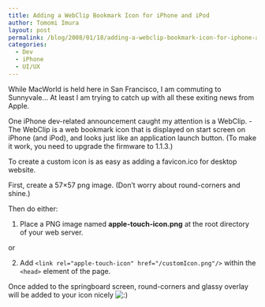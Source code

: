 ```yaml
---
title: Adding a WebClip Bookmark Icon for iPhone and iPod
author: Tomomi Imura
layout: post
permalink: /blog/2008/01/18/adding-a-webclip-bookmark-icon-for-iphone-and-ipod/
categories:
  - Dev
  - iPhone
  - UI/UX
---
```

 
While MacWorld is held here in San Francisco, I am commuting to Sunnyvale&#8230; At least I am trying to catch up with all these exiting news from Apple. 

One iPhone dev-related announcement caught my attention is a WebClip. -The WebClip is a web bookmark icon that is displayed on start screen on iPhone (and iPod), and looks just like an application launch button. (To make it work, you need to upgrade the firmware to 1.1.3.)

To create a custom icon is as easy as adding a favicon.ico for desktop website.

First, create a 57×57 png image. (Don&#8217;t worry about round-corners and shine.) 

Then do either:  
  
1) Place a PNG image named **apple-touch-icon.png** at the root directory of your web server.  
  
or  
  
2) Add `<link rel="apple-touch-icon" href="/customIcon.png"/>` within the `<head>` element of the page.

Once added to the springboard screen, round-corners and glassy overlay will be added to your icon nicely <img src='http://girliemac.com/blog/wp-includes/images/smilies/icon_smile.gif' alt=':)' class='wp-smiley' />